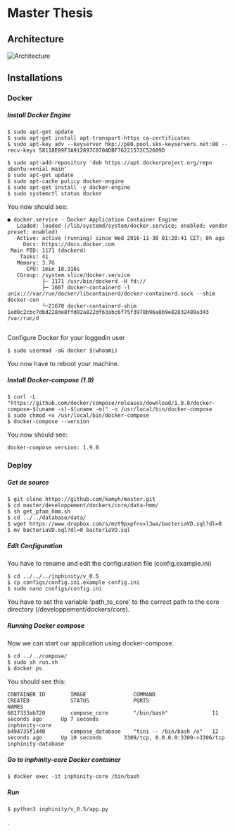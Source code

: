 # Master Thesis
## Architecture

![Architecture](./documents/img/Inphinity_system_design.png)

## Installations
### Docker

##### Install Docker Engine

```
$ sudo apt-get update
$ sudo apt-get install apt-transport-https ca-certificates
$ sudo apt-key adv --keyserver hkp://p80.pool.sks-keyservers.net:80 --recv-keys 58118E89F3A912897C070ADBF76221572C52609D

$ sudo apt-add-repository 'deb https://apt.dockerproject.org/repo ubuntu-xenial main'
$ sudo apt-get update
$ sudo apt-cache policy docker-engine
$ sudo apt-get install -y docker-engine
$ sudo systemctl status docker
```

You now should see:
```
● docker.service - Docker Application Container Engine
   Loaded: loaded (/lib/systemd/system/docker.service; enabled; vendor preset: enabled)
   Active: active (running) since Wed 2016-11-30 01:28:41 CET; 8h ago
     Docs: https://docs.docker.com
 Main PID: 1171 (dockerd)
    Tasks: 41
   Memory: 3.7G
      CPU: 1min 18.316s
   CGroup: /system.slice/docker.service
           ├─ 1171 /usr/bin/dockerd -H fd://
           ├─ 1607 docker-containerd -l unix:///var/run/docker/libcontainerd/docker-containerd.sock --shim docker-con
           └─21678 docker-containerd-shim 1ed0c2cbc7dbd228de8ffd82a822df63abc6f75f3978b96a8b9e82832489a343 /var/run/d


```

Configure Docker for your loggedin user

```
$ sudo usermod -aG docker $(whoami)
```

You now have to reboot your machine.

##### Install Docker-compose (1.9)

```
$ curl -L "https://github.com/docker/compose/releases/download/1.9.0/docker-compose-$(uname -s)-$(uname -m)" -o /usr/local/bin/docker-compose
$ sudo chmod +x /usr/local/bin/docker-compose
$ docker-compose --version
```

You now should see:
```
docker-compose version: 1.9.0
```

### Deploy

##### Get de source

```
$ git clone https://github.com/kamyh/master.git
$ cd master/developpement/dockers/core/data-hmm/
$ sh get_pfam_hmm.sh
$ cd ../../database/data/
$ wget https://www.dropbox.com/s/mzt9pxpfnvxl3wa/bacteriaVD.sql?dl=0
$ mv bacteriaVD.sql?dl=0 bacteriaVD.sql
```

##### Edit Configuration

You have to rename and edit the configuration file (config.example.ini)

```
$ cd ../../../inphinity/v_0.5
$ cp configs/config.ini.example config.ini
$ sudo nano configs/config.ini
```

You have to set the variable 'path_to_core' to the correct path to the core directory (/developpement/dockers/core).

##### Running Docker compose

Now we can start our application using docker-compose.

```
$ cd ../../compose/
$ sudo sh run.sh
$ docker ps
```

You should see this:
```
CONTAINER ID        IMAGE               COMMAND                  CREATED             STATUS              PORTS                              NAMES
6817333ab720        compose_core        "/bin/bash"              11 seconds ago      Up 7 seconds                                           inphinity-core
b494735f1440        compose_database    "tini -- /bin/bash /o"   12 seconds ago      Up 10 seconds       3309/tcp, 0.0.0.0:3309->3306/tcp   inphinity-database

```

##### Go to inphinity-core Docker container

```
$ docker exec -it inphinity-core /bin/bash
```

##### Run

```
$ python3 inphinity/v_0.5/app.py 
```









.
